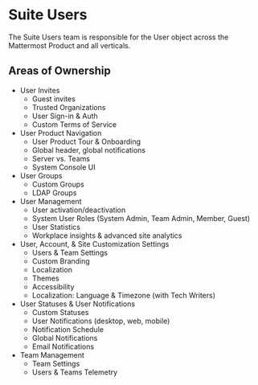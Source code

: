 # Suite Users

The Suite Users team is responsible for the User object across the Mattermost Product and all verticals.

## Areas of Ownership

- User Invites
  - Guest invites
  - Trusted Organizations
  - User Sign-in & Auth
  - Custom Terms of Service
- User Product Navigation
  - User Product Tour & Onboarding
  - Global header, global notifications
  - Server vs. Teams
  - System Console UI
- User Groups
  - Custom Groups
  - LDAP Groups
- User Management
  - User activation/deactivation
  - System User Roles (System Admin, Team Admin, Member, Guest)
  - User Statistics
  - Workplace insights & advanced site analytics
- User, Account, & Site Customization Settings
  - Users & Team Settings
  - Custom Branding
  - Localization
  - Themes
  - Accessibility
  - Localization: Language & Timezone (with Tech Writers)
- User Statuses & User Notifications
  - Custom Statuses
  - User Notifications (desktop, web, mobile)
  - Notification Schedule
  - Global Notifications
  - Email Notifications
- Team Management
  - Team Settings
  - Users & Teams Telemetry
